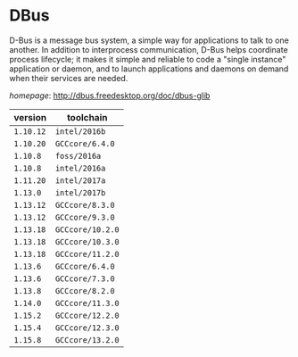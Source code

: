 # DBus

D-Bus is a message bus system, a simple way for applications to talk  to one another.  In addition to interprocess communication, D-Bus helps  coordinate process lifecycle; it makes it simple and reliable to code  a "single instance" application or daemon, and to launch applications  and daemons on demand when their services are needed.

*homepage*: <http://dbus.freedesktop.org/doc/dbus-glib>

version | toolchain
--------|----------
``1.10.12`` | ``intel/2016b``
``1.10.20`` | ``GCCcore/6.4.0``
``1.10.8`` | ``foss/2016a``
``1.10.8`` | ``intel/2016a``
``1.11.20`` | ``intel/2017a``
``1.13.0`` | ``intel/2017b``
``1.13.12`` | ``GCCcore/8.3.0``
``1.13.12`` | ``GCCcore/9.3.0``
``1.13.18`` | ``GCCcore/10.2.0``
``1.13.18`` | ``GCCcore/10.3.0``
``1.13.18`` | ``GCCcore/11.2.0``
``1.13.6`` | ``GCCcore/6.4.0``
``1.13.6`` | ``GCCcore/7.3.0``
``1.13.8`` | ``GCCcore/8.2.0``
``1.14.0`` | ``GCCcore/11.3.0``
``1.15.2`` | ``GCCcore/12.2.0``
``1.15.4`` | ``GCCcore/12.3.0``
``1.15.8`` | ``GCCcore/13.2.0``
